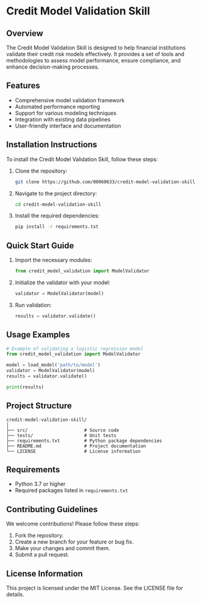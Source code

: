 # Credit Model Validation Skill

## Overview
The Credit Model Validation Skill is designed to help financial institutions validate their credit risk models effectively. It provides a set of tools and methodologies to assess model performance, ensure compliance, and enhance decision-making processes.

## Features
- Comprehensive model validation framework
- Automated performance reporting
- Support for various modeling techniques
- Integration with existing data pipelines
- User-friendly interface and documentation

## Installation Instructions
To install the Credit Model Validation Skill, follow these steps:
1. Clone the repository:
   ```bash
   git clone https://github.com/00060633/credit-model-validation-skill.git
   ```
2. Navigate to the project directory:
   ```bash
   cd credit-model-validation-skill
   ```
3. Install the required dependencies:
   ```bash
   pip install -r requirements.txt
   ```

## Quick Start Guide
1. Import the necessary modules:
   ```python
   from credit_model_validation import ModelValidator
   ```
2. Initialize the validator with your model:
   ```python
   validator = ModelValidator(model)
   ```
3. Run validation:
   ```python
   results = validator.validate()
   ```

## Usage Examples
```python
# Example of validating a logistic regression model
from credit_model_validation import ModelValidator

model = load_model('path/to/model')
validator = ModelValidator(model)
results = validator.validate()

print(results)
```

## Project Structure
```
credit-model-validation-skill/
│
├── src/                     # Source code
├── tests/                   # Unit tests
├── requirements.txt         # Python package dependencies
├── README.md                # Project documentation
└── LICENSE                  # License information
```

## Requirements
- Python 3.7 or higher
- Required packages listed in `requirements.txt`

## Contributing Guidelines
We welcome contributions! Please follow these steps:
1. Fork the repository.
2. Create a new branch for your feature or bug fix.
3. Make your changes and commit them.
4. Submit a pull request.

## License Information
This project is licensed under the MIT License. See the LICENSE file for details.